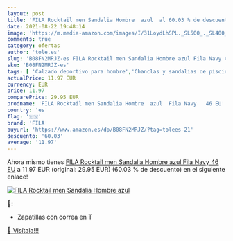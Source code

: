 ```yaml
---
layout: post
title: 'FILA Rocktail men Sandalia Hombre  azul  al 60.03 % de descuento'
date: 2021-08-22 19:48:14
image: 'https://m.media-amazon.com/images/I/31LoydLhSPL._SL500_._SL400_.jpg'
comments: true
category: ofertas
author: 'tole.es'
slug: 'B08FN2MRJZ-es FILA Rocktail men Sandalia Hombre azul Fila Navy 46 EU'
sku: 'B08FN2MRJZ-es'
tags: [ 'Calzado deportivo para hombre','Chanclas y sandalias de piscina para hombre','Zapatillas y calzado deportivo para hombre','Zapatos','Zapatos para hombre','Zapatos y complementos','fila','sandalia', ]
actualPrice: 11.97 EUR
currency: EUR
price: 11.97
comparePrice: 29.95 EUR
prodname: 'FILA Rocktail men Sandalia Hombre  azul  Fila Navy   46 EU'
country: 'es'
flag: '🇪🇸'
brand: 'FILA'
buyurl: 'https://www.amazon.es/dp/B08FN2MRJZ/?tag=tolees-21'
descuento: '60.03'
average: '11.97'
---
```


Ahora mismo tienes [FILA Rocktail men Sandalia Hombre  azul  Fila Navy   46 EU](https://www.amazon.es/dp/B08FN2MRJZ/?tag=tolees-21) a 11.97 EUR (original: 29.95 EUR) (60.03 %  de descuento) en el siguiente enlace!

[![FILA Rocktail men Sandalia Hombre  azul ](https://m.media-amazon.com/images/I/31LoydLhSPL._SL500_._SL400_.jpg)](https://www.amazon.es/dp/B08FN2MRJZ/?tag=tolees-21)

🔎:

- Zapatillas con correa en T

[🛒 Visítala!!!](https://www.amazon.es/dp/B08FN2MRJZ/?tag=tolees-21)
